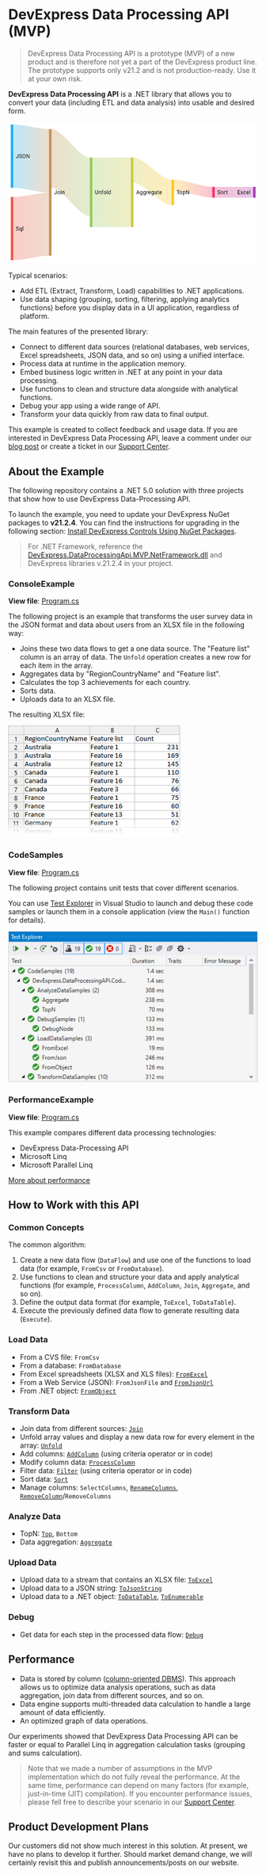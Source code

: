 # DevExpress Data Processing API (MVP)

> DevExpress Data Processing API is a prototype (MVP) of a new product and is therefore not yet a part of the DevExpress product line. The prototype supports only v21.2 and is not production-ready. Use it at your own risk.

**DevExpress Data Processing API** is a .NET library that allows you to convert your data (including ETL and data analysis) into usable and desired form.

![flow](./Images/flow.png)

Typical scenarios:

- Add ETL (Extract, Transform, Load) capabilities to .NET applications.
- Use data shaping (grouping, sorting, filtering, applying analytics functions) before you display data in a UI application, regardless of platform.

The main features of the presented library:

- Connect to different data sources (relational databases, web services, Excel spreadsheets, JSON data, and so on) using a unified interface.
- Process data at runtime in the application memory.
- Embed business logic written in .NET at any point in your data processing.
- Use functions to clean and structure data alongside with analytical functions.
- Debug your app using a wide range of API.
- Transform your data quickly from raw data to final output.


This example is created to collect feedback and usage data. If you are interested in DevExpress Data Processing API, leave a comment under our [blog post](https://community.devexpress.com/blogs/analytics/archive/2021/12/22/data-processing-api-test-the-early-prototype.aspx) or create a ticket in our [Support Center](https://supportcenter.devexpress.com/ticket/list).

## About the Example

The following repository contains a .NET 5.0 solution with three projects that show how to use DevExpress Data-Processing API.

To launch the example, you need to update your DevExpress NuGet packages to **v21.2.4**. You can find the instructions for upgrading in the following section: [Install DevExpress Controls Using NuGet Packages](https://docs.devexpress.com/GeneralInformation/115912/installation/install-devexpress-controls-using-nuget-packages).

> For .NET Framework, reference the [DevExpress.DataProcessingApi.MVP.NetFramework.dll](dll) and DevExpress libraries v.21.2.4 in your project.


### ConsoleExample

**View file**: [Program.cs](./ConsoleExample/Program.cs)

The following project is an example that transforms the user survey data in the JSON format and data about users from an XLSX file in the following way:
- Joins these two data flows to get a one data source. The "Feature list" column is an array of data. The `Unfold` operation creates a new row for each item in the array.
- Aggregates data by "RegionCountryName" and "Feature list".
- Calculates the top 3 achievements for each country.
- Sorts data.
- Uploads data to an XLSX file.

The resulting XLSX file:

![survey-result](./Images/survey-result.png)

### CodeSamples

**View file**: [Program.cs](./CodeSamples/Program.cs)

The following project contains unit tests that cover different scenarios.

You can use [Test Explorer](https://docs.microsoft.com/en-us/visualstudio/test/run-unit-tests-with-test-explorer) in Visual Studio to launch and debug these code samples or launch them in a console application (view the `Main()` function for details).

![test-explorer](./Images/test-explorer.png)

### PerformanceExample

**View file**: [Program.cs](./PerformanceExample/Program.cs)

This example compares different data processing technologies:

- DevExpress Data-Processing API
- Microsoft Linq
- Microsoft Parallel Linq

[More about performance](#performance)

## How to Work with this API

### Common Concepts

The common algorithm: 

1. Create a new data flow (`DataFlow`) and use one of the functions to load data (for example, `FromCsv` or `FromDatabase`).
1. Use functions to clean and structure your data and apply analytical functions (for example, `ProcessColumn`, `AddColumn`, `Join`, `Aggregate`, and so on).
1. Define the output data format (for example, `ToExcel`, `ToDataTable`).
1. Execute the previously defined data flow to generate resulting data (`Execute`).

### Load Data

- From a CVS file: `FromCsv`
- From a database: `FromDatabase`
- From Excel spreadsheets (XLSX and XLS files): [`FromExcel`](https://github.com/DevExpress/dataprocessingapi-mvp-example/blob/main/CodeSamples/Program.cs#L49-L57)
- From a Web Service (JSON): `FromJsonFile` and [`FromJsonUrl`](https://github.com/DevExpress/dataprocessingapi-mvp-example/blob/main/CodeSamples/Program.cs#L69-L80)
- From .NET object: [`FromObject`](https://github.com/DevExpress/dataprocessingapi-mvp-example/blob/main/CodeSamples/Program.cs#L59-L67)

### Transform Data

- Join data from different sources: [`Join`](https://github.com/DevExpress/dataprocessingapi-mvp-example/blob/main/CodeSamples/Program.cs#L83-L97)
- Unfold array values and display a new data row for every element in the array: [`Unfold`](https://github.com/DevExpress/dataprocessingapi-mvp-example/blob/main/ConsoleExample/Program.cs#L28)
- Add columns: [`AddColumn`](https://github.com/DevExpress/dataprocessingapi-mvp-example/blob/main/CodeSamples/Program.cs#L148-L158) (using criteria operator or in code)
- Modify column data: [`ProcessColumn`](https://github.com/DevExpress/dataprocessingapi-mvp-example/blob/main/CodeSamples/Program.cs#L186-L197)
- Filter data: [`Filter`](https://github.com/DevExpress/dataprocessingapi-mvp-example/blob/main/CodeSamples/Program.cs#L111-L121) (using criteria operator or in code)
- Sort data: [`Sort`](https://github.com/DevExpress/dataprocessingapi-mvp-example/blob/main/CodeSamples/Program.cs#L199-L211)
- Manage columns: `SelectColumns`, [`RenameColumns`](https://github.com/DevExpress/dataprocessingapi-mvp-example/blob/main/CodeSamples/Program.cs#L160-L172), [`RemoveColumn`](https://github.com/DevExpress/dataprocessingapi-mvp-example/blob/main/CodeSamples/Program.cs#L174-L183)/`RemoveColumns`

### Analyze Data

- TopN: [`Top`](https://github.com/DevExpress/dataprocessingapi-mvp-example/blob/main/CodeSamples/Program.cs#L236-L245), `Bottom`
- Data aggregation: [`Aggregate`](https://github.com/DevExpress/dataprocessingapi-mvp-example/blob/main/CodeSamples/Program.cs#L216-L233)

### Upload Data

- Upload data to a stream that contains an XLSX file: [`ToExcel`](https://github.com/DevExpress/dataprocessingapi-mvp-example/blob/main/CodeSamples/Program.cs#L250-L258)
- Upload data to a JSON string: [`ToJsonString`](https://github.com/DevExpress/dataprocessingapi-mvp-example/blob/main/CodeSamples/Program.cs#L260-L267)
- Upload data to a .NET object: [`ToDataTable`](https://github.com/DevExpress/dataprocessingapi-mvp-example/blob/main/CodeSamples/Program.cs#L52), [`ToEnumerable`](https://github.com/DevExpress/dataprocessingapi-mvp-example/blob/main/CodeSamples/Program.cs#L277-L285)

### Debug

- Get data for each step in the processed data flow: [`Debug`](https://github.com/DevExpress/dataprocessingapi-mvp-example/blob/main/CodeSamples/Program.cs#L289-L301)

## Performance

- Data is stored by column ([column-oriented DBMS](https://en.wikipedia.org/wiki/Column-oriented_DBMS)). This approach allows us to optimize data analysis operations, such as data aggregation, join data from different sources, and so on.
- Data engine supports multi-threaded data calculation to handle a large amount of data efficiently.
- An optimized graph of data operations.

Our experiments showed that DevExpress Data Processing API can be faster or equal to Parallel Linq in aggregation calculation tasks (grouping and sums calculation).

> Note that we made a number of assumptions in the MVP implementation which do not fully reveal the performance. At the same time, performance can depend on many factors (for example, just-in-time (JIT) compilation). If you encounter performance issues, please fell free to describe your scenario in our [Support Center](https://supportcenter.devexpress.com/ticket/list).

## Product Development Plans

Our customers did not show much interest in this solution. At present, we have no plans to develop it further. Should market demand change, we will certainly revisit this and publish announcements/posts on our website.
